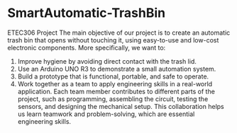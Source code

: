 # SmartAutomatic-TrashBin
ETEC306 Project
The main objective of our project is to create an automatic trash bin that opens without touching it, using easy-to-use and low-cost electronic components. More specifically, we want to:
1. Improve hygiene by avoiding direct contact with the trash lid.
2. Use an Arduino UNO R3 to demonstrate a small automation system.
3. Build a prototype that is functional, portable, and safe to operate.
4. Work together as a team to apply engineering skills in a real-world application.
Each team member contributes to different parts of the project, such as programming, assembling the circuit, testing the sensors, and designing the mechanical setup. This collaboration helps us learn teamwork and problem-solving, which are essential engineering skills.
